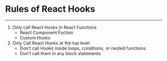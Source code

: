 # Rules of React Hooks

---

1. Only call React Hooks In React Functions
   - React Component Fuction
   - Custom Hooks
2. Only Call React Hooks at the top level
   - Don’t call Hooks inside loops, conditions, or nested functions.
   - Don't call them in any block statements
